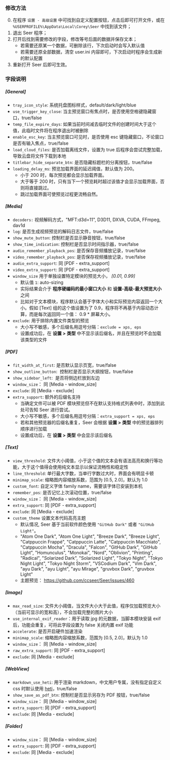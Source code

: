 ### 修改方法

0. 在程序 `设置 - 高级设置` 中可找到自定义配置按钮，点击后即可打开文件，或在 `%USERPROFILE%\AppData\Local\Corey\Seer` 中找到该文件；
1. 退出 Seer 程序；
2. 打开后找到需要修改的字段，修改等号后面的数据并保存文本；
   - 若需要还原某一个数据，可删除该行，下次启动时会写入默认值
   - 若需要还原全部数据，清空 user.ini 内容即可，下次启动时程序会生成新的默认配置
3. 重新打开 Seer 后即可生效。

### 字段说明

##### [General]

- `tray_icon_style`: 系统托盘图标样式，default/dark/light/blue
- `use_trigger_key_close`: 当主预览窗口有焦点时，是否使用空格键隐藏窗口，true/false
- `temp_file_expire_days`: 如果当前时间减去临时文件的创建时间大于这个值，此临时文件将在程序退出时被删除
- `enable_esc_key`: 当主预览窗口可见时，是否使用 esc 键隐藏窗口，不论窗口是否有输入焦点，true/false
- `load_cloud_files`: 是否加载离线文件，设置为 true 后程序会尝试完整加载，导致云盘将文件下载到本地
- `titlebar_hide_separate_btn`: 是否隐藏标题栏的分离按钮，true/false
- `loading_delay_ms`: 预览加载界面的延迟阈值，默认值为 200。
  - 小于 200 时，每次预览都会显示加载界面。
  - 大于等于 200 时，只有当下一个预览耗时超过该值才会显示加载界面，否则将直接跳过。
  - 跳过加载界面可使预览过程更流畅自然。

##### [Media]

- `decoders:` 视频解码方式，"MFT:d3d=11", D3D11, DXVA, CUDA, FFmpeg, dav1d
- `log`: 是否生成视频预览的解码日志文件，true/false
- `show_mute_button`: 控制栏是否显示静音按钮，true/false
- `show_time_indication`: 控制栏是否显示时间指示器，true/false
- `audio_remember_playback_pos`: 是否保存音频播放记录，true/false
- `video_remember_playback_pos`: 是否保存视频播放记录，true/false
- `audio_extra_support`: 同 [PDF - extra_support]
- `video_extra_support`: 同 [PDF - extra_support]
- `window_size` 用于单独设置特定模块的预览大小， _[0.01, 0.99]_
  - 默认值 `1`: auto-sizing
  - 实际结果会介于 **程序硬编码的最小窗口大小** 和 **设置-高级-最大预览大小** 之间
  - 比如对于文本模块，程序默认会基于字体大小和实际预览内容返回一个大小。假如 [Text] 组的这个值设置为了 0.9，程序将不再基于内容动态计算，而是每次返回同一个值： 0.9 \* 屏幕大小。
- `exclude`: 用于排除内置文件类型的预览
  - 大小写不敏感，多个后缀名用逗号分隔：`exclude = xps, eps`
  - 设置成功后，在 **设置 > 类型** 中不显示该后缀名，并且在预览时不会加载该类型的文件

##### [PDF]

- `fit_width_at_first`: 是否默认显示页宽，true/false
- `show_outline_button`:  控制栏是否显示大纲按钮，true/false
- `show_sidebar_left`:  是否将侧边栏放到左边
- `window_size`： 同 [Media - window_size]
- `exclude`: 同 [Media - exclude]
- `extra_support`: 额外的后缀名支持
  - 当确定文件可以被 PDF 模块预览但不在默认支持格式列表中时，添加到此处可告知 Seer 进行尝试。
  - 大小写不敏感，多个后缀名用逗号分隔：`extra_support = xps, eps`
  - 若和其他预览器的后缀名重复，Seer 会根据 **设置 > 类型** 中的预览器排列顺序进行加载
  - 设置成功后，在 **设置 > 类型** 中会显示该后缀名

##### [Text]

- `view_threshold`: 文件大小阈值，小于这个值的文本会有语法高亮和换行等功能，大于这个值得会使用纯文本显示以保证流畅性和稳定性
- `line_threshold`: 单行最大字数，当单行字数过大时，界面会有明显卡顿
- `minimap_scale`: 缩略图内容缩放系数，范围为 [0.5, 2.0]，默认为 1.0
- `custom_font`: 自定义字体 family name，需要该字体已安装到本机
- `remember_pos`: 是否记忆上次滚动位置，true/false
- `window_size`： 同 [Media - window_size]
- `extra_support`: 同 [PDF - extra_support]
- `exclude`: 同 [Media - exclude]
- `custom_theme` 设置文本代码高亮主题
  - 默认情况, Seer 基于当前软件颜色使用 `"GitHub Dark"` 或者 `"GitHub Light"`。
  - "Atom One Dark", "Atom One Light", "Breeze Dark", "Breeze Light", "Catppuccin Frappé", "Catppuccin Latte", "Catppuccin Macchiato", "Catppuccin Mocha", "Dracula", "Falcon", "GitHub Dark", "GitHub Light", "Homunculus", "Monokai", "Nord", "Oblivion", "Printing", "Radical", "Solarized Dark", "Solarized Light", "Tokyo Night", "Tokyo Night Light", "Tokyo Night Storm", "VSCodium Dark", "Vim Dark", "ayu Dark", "ayu Light", "ayu Mirage", "gruvbox Dark", "gruvbox Light"
  - 主题预览： https://github.com/ccseer/Seer/issues/460

##### [Image]

- `max_read_size`: 文件大小阈值，当文件大小大于此值，程序仅加载预览大小（当前可显示的宽和高），不会加载完整的图片大小
- `use_internal_exif_reader`：用于读取 jpg 的元数据，当脚本模块安装 exif 后，功能会重复，可将此字段设置为 false 关闭内置 exif 功能
- `accelerate`: 是否开启硬件加速渲染
- `minimap_scale`: 缩略图内容缩放系数，范围为 [0.5, 2.0]，默认为 1.0
- `window_size`： 同 [Media - window_size]
- `raw_extra_support`: 同 [PDF - extra_support]
- `exclude`: 同 [Media - exclude]

##### [WebView]

- `markdown_use_heti`: 用于渲染 markdown，中文用户专属，没有指定自定义 css 时默认使用 [heti](https://github.com/sivan/heti)，true/false
- `show_save_as_pdf_btn`: 控制栏是否显示另存为 PDF 按钮，true/false
- `window_size`： 同 [Media - window_size]
- `extra_support`: 同 [PDF - extra_support]
- `exclude`: 同 [Media - exclude]

##### [Folder]

- `window_size`： 同 [Media - window_size]
- `extra_support`: 同 [PDF - extra_support]
- `exclude`: 同 [Media - exclude]
